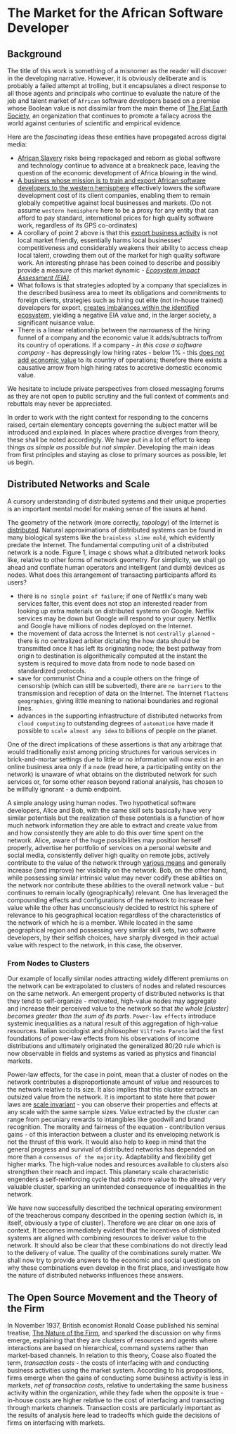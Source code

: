 # The Market for the African Software Developer

## Background
The title of this work is something of a misnomer as the reader will discover in the developing narrative. However, it is obviously deliberate and is probably a failed attempt at trolling, but it encapsulates a direct response to all those agents and principals who continue to evaluate the nature of the job and talent market of `African` software developers based on a premise whose Boolean value is not dissimilar from the main theme of [The Flat Earth Society](https://www.tfes.org), an organization that continues to  promote a fallacy across the world against centuries of scientific and empirical evidence. 

Here are the _fascinating_ ideas these entities have propagated across digital media:

- [African Slavery](https://nairametrics.com/artificial-intelligence-andela-and-africas-looming-technology-slavery-3-2/) risks being repackaged and reborn as global software and technology continue to advance at a breakneck pace, leaving the question of the economic development of Africa blowing in the wind.
- [A business whose mission is to train and export African software developers to the western hemisphere](https://nairametrics.com/artificial-intelligence-andela-and-africas-looming-technology-slavery-3-2/) effectively lowers the software development cost of its client companies, enabling them to remain globally competitive against local businesses and markets. (Do not assume `western hemisphere` here to be a proxy for any entity that can afford to pay standard, international prices for high quality software work, regardless of its GPS co-ordinates)
- A corollary of point 2 above is that this [export business activity](https://nairametrics.com/artificial-intelligence-andela-and-africas-looming-technology-slavery-3-2/) is not local market friendly, essentially harms local businesses' competitiveness and considerably weakens their ability to access cheap local talent, crowding them out of the market for high quality software work. An interesting phrase has been coined to describe and possibly provide a measure of this market dynamic - [_Ecosystem Impact Assessment (EIA)_](https://nairametrics.com/much-ado-nothing-andela-uproar/).
- What follows is that strategies adopted by a company that specializes in the described business area to meet its obligations and commitments to foreign clients, strategies such as hiring out elite (not in-house trained) developers for export, [creates imbalances within the identified ecosystem](https://nairametrics.com/much-ado-nothing-andela-uproar/), yielding a negative EIA value and, in the larger society, a significant nuisance value.
- There is a linear relationship between the narrowness of the hiring funnel of a company and the economic value it adds/subtracts to/from its country of operations. If a company - _in this case a software company_ - has depressingly low hiring rates - below 1% - this [does not add economic value](https://nairametrics.com/artificial-intelligence-andela-and-africas-looming-technology-slavery-3-2/) to its country of operations; therefore there exists a causative arrow from high hiring rates to accretive domestic economic value.

We hesitate to include private perspectives from closed messaging forums as they are not open to public scrutiny and the full context of comments and rebuttals may never be appreciated. 

 In order to work with the right context for responding to the concerns raised, certain elementary concepts governing the subject matter will be introduced and explained. In places where practice diverges from theory, these shall be noted accordingly. We have put in a lot of effort to keep things _as simple as possible but not simpler_. Developing the main ideas from first principles and staying as close to primary sources as possible, let us begin. 

## Distributed Networks and Scale
A cursory understanding of distributed systems and their unique properties is an important mental model for making sense of the issues at hand.

The geometry of the network (more correctly, _topology_) of the Internet is [distributed](https://www.youtube.com/watch?v=Dxcc6ycZ73M). Natural approximations of distributed systems can be found in many biological systems like the `brainless slime mold`, which evidently predate the Internet. The fundamental computing unit of a distributed network is a node. Figure 1, image c shows what a ditributed network looks like, relative to other forms of network geometry.  For simplicity, we shall go ahead and conflate human operators and intelligent (and dumb) devices as nodes. What does this arrangement of transacting participants afford its users? 

- there is `no single point of failure`; if one of Netflix's many web services falter, this event does not stop an interested reader from looking up extra materials on distributed systems on Google. Netflix services may be down but Google will respond to your query. Netflix and Google have millions of nodes deployed on the Internet.
- the movement of data across the Internet is not `centrally planned` - there is no centralized arbiter dictating the how data should be transmitted once it has left its originating node; the best pathway from origin to destination is algorithmically computed at the instant the system is required to move data from node to node based on standardized protocols.
- save for communist China and a couple others on the fringe of censorship (which can still be subverted), there are `no barriers` to the transmission and reception of data on the Internet. The Internet `flattens geographies`, giving little meaning to national boundaries and regional lines.
- advances in the supporting infrastructure of distributed networks from `cloud computing` to outstanding degrees of `automation` have made it possible to `scale almost any idea` to billions of people on the planet. 

One of the direct implications of these assertions is that any arbitrage that would traditionally exist among pricing structures for various services in brick-and-mortar settings due to little or no information will now exist in an online business area only if a `node` (read here, a participating entity on the network) is unaware of what obtains on the distributed network for such services or, for some other reason beyond rational analysis, has chosen to be willfully ignorant - a dumb endpoint.

A simple analogy using human nodes. Two hypothetical software developers, Alice and Bob, with the same skill sets basically have very similar potentials but the realization of these potentials is a function of how much network information they are able to extract and create value from and how consistently they are able to do this over time spent on the network. Alice, aware of the huge possibilities may position herself properly, advertise her portfolio of services on a personal website and social media, consistently deliver high quality on remote jobs, actively contribute to the value of the network through [various means](https://github.com) and generally increase (and improve) her visibility on the network. Bob, on the other hand, while possessing similar intrinsic value may never codify these abilities on the network nor contribute these abilities to the overall network value - but continues to remain locally (geographically) relevant. One has leveraged the compounding effects and configurations of the network to increase her value while the other has unconsciously decided to restrict his sphere of relevance to his geographical location regardless of the characteristics of the network of which he is a member. While located in the same geographical region and possessing very similar skill sets, two software developers, by their selfish choices, have sharply diverged in their actual value with respect to the network, in this case, the observer.

### From Nodes to Clusters
Our example of locally similar nodes attracting widely different premiums on the network can be extrapolated to clusters of nodes and related resources on the same network. An emergent property of distributed networks is that they tend to self-organize - motivated, high-value nodes may aggregate and increase their perceived value to the network so that _the whole [cluster] becomes greater than the sum of its parts_. `Power-law effects` introduce systemic inequalities as a natural result of this aggregation of high-value resources. Italian sociologist and philosopher `Vilfredo Pareto` laid the first foundations of power-law effects from his observations of income distributions and ultimately originated the generalized 80/20 rule which is now observable in fields and systems as varied as physics and financial markets. 

Power-law effects, for the case in point, mean that a cluster of nodes on the network contributes a disproportionate amount of value and resources to the network relative to its size. It also implies that this cluster extracts an outsized value from the network. It is important to state here that power laws are [scale invariant](https://en.wikipedia.org/wiki/Scale_invariance) - you can observe their properties and effects at any scale with the same sample sizes. Value extracted by the cluster can range from pecuniary rewards to intangibles like goodwill and brand recognition. The morality and fairness of the equation - contribution versus gains - of this interaction between a cluster and its enveloping network is not the thrust of this work. It would also help to keep in mind that the general progress and survival of distributed networks has depended on more than a `consensus of the majority`. Adaptability and flexibility get higher marks. The high-value nodes and resources available to clusters also strengthen their reach and impact. This planetary scale characteristic engenders a self-reinforcing cycle that adds more value to the already very valuable cluster, sparking an unintended consequence of inequalities in the network.

We have now successfully described the technical operating environment of the treacherous company described in the opening section (which is, in itself, obviously a type of cluster). Therefore we are clear on one axis of context. It becomes immediately evident that the incentives of distributed systems are aligned with combining resources to deliver value to the network. It should also be clear that these combinations do not directly lead to the delivery of value. The quality of the combinations surely matter. We shall now try to provide answers to the economic and social questions on why these combinations even develop in the first place, and investigate how the nature of distributed networks influences these answers.


## The Open Source Movement and the Theory of the Firm
In November 1937, British economist Ronald Coase published his seminal treatise, [The Nature of the Firm](https://msuweb.montclair.edu/~lebelp/CoaseNatFirmEc1937.pdf), and sparked the discussion on why firms emerge, explaining that they are clusters of resources and agents where interactions are based on hierarchical, command systems rather than market-based channels. In relation to this theory, Coase also floated the term, _transaction costs_ - the costs of interfacing with and conducting business activities using the market system. According to his propositions, firms emerge when the gains of conducting some business activity is less in markets, _net of transaction costs_, relative to undertaking the same business activity within the organization, while they fade when the opposite is true - in-house costs are higher relative to the cost of interfacing and transacting through markets channels. Transaction costs are particularly important as the results of analysis here lead to tradeoffs which guide the decisions of firms on interfacing with markets. 
